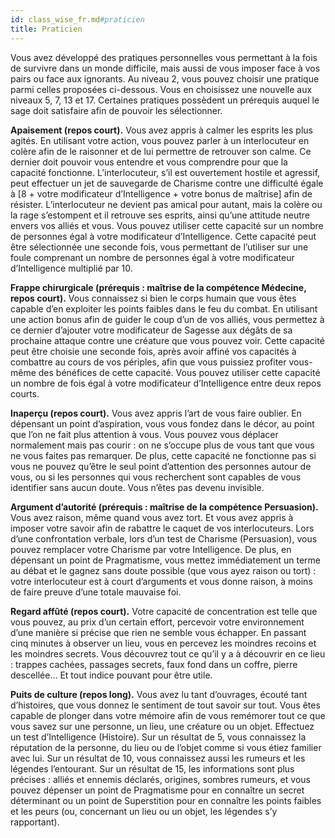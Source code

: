 ```yaml
---
id: class_wise_fr.md#praticien
title: Praticien
---
```


Vous avez développé des pratiques personnelles vous permettant à la fois de survivre dans un monde difficile, mais aussi de vous imposer face à vos pairs ou face aux ignorants. Au niveau 2, vous pouvez choisir une pratique parmi celles proposées ci-dessous. Vous en choisissez une nouvelle aux niveaux 5, 7, 13 et 17. Certaines pratiques possèdent un prérequis auquel le sage doit satisfaire afin de pouvoir les sélectionner.

**Apaisement (repos court).** Vous avez appris à calmer les esprits les plus agités. En utilisant votre action, vous pouvez parler à un interlocuteur en colère afin de le raisonner et de lui permettre de retrouver son calme. Ce dernier doit pouvoir vous entendre et vous comprendre pour que la capacité fonctionne. L’interlocuteur, s’il est ouvertement hostile et agressif, peut effectuer un jet de sauvegarde de Charisme contre une difficulté égale à [8 + votre modificateur d’Intelligence + votre bonus de maîtrise] afin de résister. L’interlocuteur ne devient pas amical pour autant, mais la colère ou la rage s’estompent et il retrouve ses esprits, ainsi qu’une attitude neutre envers vos alliés et vous. Vous pouvez utiliser cette capacité sur un nombre de personnes égal à votre modificateur d’Intelligence. Cette capacité peut être sélectionnée une seconde fois, vous permettant de l’utiliser sur une foule comprenant un nombre de personnes égal à votre modificateur d’Intelligence multiplié par 10.

**Frappe chirurgicale (prérequis : maîtrise de la compétence Médecine, repos court).** Vous connaissez si bien le corps humain que vous êtes capable d’en exploiter les points faibles dans le feu du combat. En utilisant une action bonus afin de guider le coup d’un de vos alliés, vous permettez à ce dernier d’ajouter votre modificateur de Sagesse aux dégâts de sa prochaine attaque contre une créature que vous pouvez voir. Cette capacité peut être choisie une seconde fois, après avoir affiné vos capacités à combattre au cours de vos périples, afin que vous puissiez profiter vous-même des bénéfices de cette capacité. Vous pouvez utiliser cette capacité un nombre de fois égal à votre modificateur d’Intelligence entre deux repos courts.

**Inaperçu (repos court).** Vous avez appris l’art de vous faire oublier. En dépensant un point d’aspiration, vous vous fondez dans le décor, au point que l’on ne fait plus attention à vous. Vous pouvez vous déplacer normalement mais pas courir : on ne s’occupe plus de vous tant que vous ne vous faites pas remarquer. De plus, cette capacité ne fonctionne pas si vous ne pouvez qu’être le seul point d’attention des personnes autour de vous, ou si les personnes qui vous recherchent sont capables de vous identifier sans aucun doute. Vous n’êtes pas devenu invisible.

**Argument d’autorité (prérequis : maîtrise de la compétence Persuasion).** Vous avez raison, même quand vous avez tort. Et vous avez appris à imposer votre savoir afin de rabattre le caquet de vos interlocuteurs. Lors d’une confrontation verbale, lors d’un test de Charisme (Persuasion), vous pouvez remplacer votre Charisme par votre Intelligence. De plus, en dépensant un point de Pragmatisme, vous mettez immédiatement un terme au débat et le gagnez sans doute possible (que vous ayez raison ou tort) : votre interlocuteur est à court d’arguments et vous donne raison, à moins de faire preuve d’une totale mauvaise foi.

**Regard affûté (repos court).** Votre capacité de concentration est telle que vous pouvez, au prix d’un certain effort, percevoir votre environnement d’une manière si précise que rien ne semble vous échapper. En passant cinq minutes à observer un lieu, vous en percevez les moindres recoins et les moindres secrets. Vous découvrez tout ce qu’il y a à découvrir en ce lieu : trappes cachées, passages secrets, faux fond dans un coffre, pierre descellée… Et tout indice pouvant pour être utile.

**Puits de culture (repos long).** Vous avez lu tant d’ouvrages, écouté tant d’histoires, que vous donnez le sentiment de tout savoir sur tout. Vous êtes capable de plonger dans votre mémoire afin de vous remémorer tout ce que vous savez sur une personne, un lieu, une créature ou un objet. Effectuez un test d’Intelligence (Histoire). Sur un résultat de 5, vous connaissez la réputation de la personne, du lieu ou de l’objet comme si vous étiez familier avec lui. Sur un résultat de 10, vous connaissez aussi les rumeurs et les légendes l’entourant. Sur un résultat de 15, les informations sont plus précises : alliés et ennemis déclarés, origines, sombres rumeurs, et vous pouvez dépenser un point de Pragmatisme pour en connaître un secret déterminant ou un point de Superstition pour en connaître les points faibles et les peurs (ou, concernant un lieu ou un objet, les légendes s’y rapportant).

